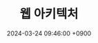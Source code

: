 ---
layout: post
title:  "웹 아키텍처"
date:   2024-03-24 09:46:00 +0900
categories: 이론&nbsp;-&nbsp;웹
published: false
---